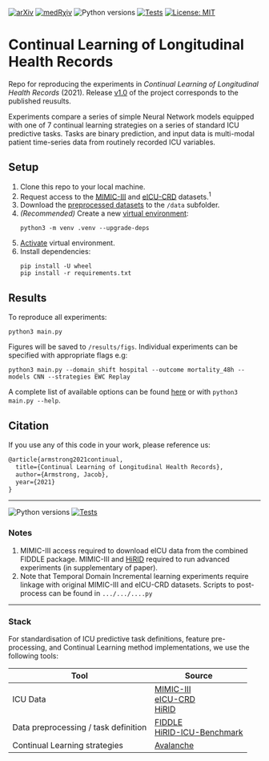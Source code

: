 [![arXiv](https://img.shields.io/badge/arXiv-XXXX.XXXXX-b31b1b.svg)](https://arxiv.org/abs/XXXX.XXXXX) [![medRχiv](https://img.shields.io/badge/medRχiv-XXXX.XXXXX-skyblue.svg)](https://medrxiv.org/abs/XXXX.XXXXX) ![Python versions](https://img.shields.io/badge/python-3.7+-1177AA.svg?logo=python) [![Tests](https://github.com/iacobo/continual/workflows/Tests/badge.svg)](https://github.com/iacobo/continual/actions) [![License: MIT](https://img.shields.io/badge/license-MIT-green.svg)](https://opensource.org/licenses/MIT)

<!-- [![License](https://img.shields.io/github/license/iacobo/continual.svg)](https://opensource.org/licenses/MIT) -->


# Continual Learning of Longitudinal Health Records

Repo for reproducing the experiments in *Continual Learning of Longitudinal Health Records* (2021). Release [v1.0](releases/v1.0) of the project corresponds to the published reusults.

Experiments compare a series of simple Neural Network models equipped with one of 7 continual learning strategies on a series of standard ICU predictive tasks. Tasks are binary prediction, and input data is multi-modal patient time-series data from routinely recorded ICU variables.

## Setup

1. Clone this repo to your local machine.
2. Request access to the [MIMIC-III](https://www.physionet.org/content/mimiciii/1.4/) and [eICU-CRD](https://www.physionet.org/content/eicu-crd/2.0/) datasets.<sup>1</sup>
3. Download the [preprocessed datasets](https://physionet.org/files/mimic-eicu-fiddle-feature/1.0.0/0) to the `/data` subfolder.
4. *(Recommended)* Create a new [virtual environment](https://packaging.python.org/guides/installing-using-pip-and-virtual-environments/):
   ```posh
   python3 -m venv .venv --upgrade-deps
   ```
5. [Activate](https://docs.python.org/3/library/venv.html) virtual environment.
6. Install dependencies:
   ```posh
   pip install -U wheel
   pip install -r requirements.txt
   ```

## Results

To reproduce all experiments:

```posh
python3 main.py
```

Figures will be saved to `/results/figs`. Individual experiments can be specified with appropriate flags e.g:

```posh
python3 main.py --domain_shift hospital --outcome mortality_48h --models CNN --strategies EWC Replay
```

A complete list of available options can be found [here](/config/README.md) or with `python3 main.py --help`.

## Citation

If you use any of this code in your work, please reference us:

```latex
@article{armstrong2021continual,
  title={Continual Learning of Longitudinal Health Records},
  author={Armstrong, Jacob},
  year={2021}
}
```

---

![Python versions](https://img.shields.io/badge/python-3.7+-1177AA.svg?logo=python) [![Tests](https://github.com/iacobo/continual/workflows/Tests/badge.svg)](https://github.com/iacobo/continual/actions)

### Notes

1. MIMIC-III access required to download eICU data from the combined FIDDLE package. MIMIC-III and [HiRID](https://physionet.org/content/hirid/1.1.1/) required to run advanced experiments (in supplementary of paper).  
2. Note that Temporal Domain Incremental learning experiments require linkage with original MIMIC-III and eICU-CRD datasets. Scripts to post-process can be found in `.../.../....py`

---

### Stack

For standardisation of ICU predictive task definitions, feature pre-processing, and Continual Learning method implementations, we use the following tools:

| Tool                        | Source               |
|-----------------------------|----------------------|
|ICU Data                     | [MIMIC-III](https://www.physionet.org/content/mimiciii/1.4/)<br> [eICU-CRD](https://www.physionet.org/content/eicu-crd/2.0/)<br> [HiRID](https://physionet.org/content/hirid/1.1.1/) |
| Data preprocessing / task definition | [FIDDLE](https://www.physionet.org/content/mimic-eicu-fiddle-feature/1.0.0/)<br> [HiRID-ICU-Benchmark](https://openreview.net/forum?id=SnC9rUeqiqd) |
|Continual Learning strategies| [Avalanche](https://avalanche.continualai.org/)